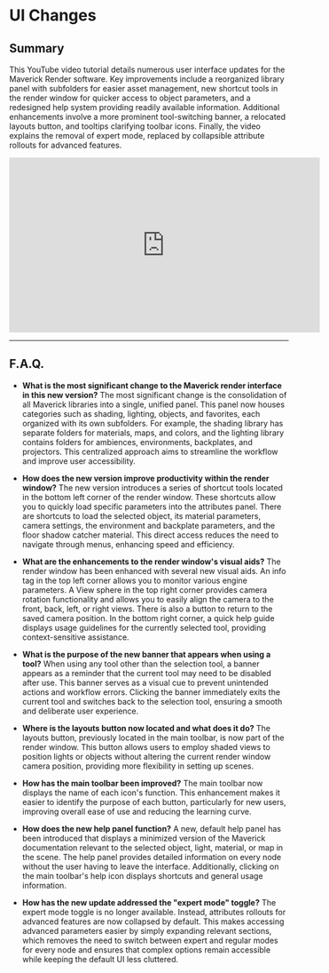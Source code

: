 # UI Changes

## Summary

This YouTube video tutorial details numerous user interface updates for the Maverick Render software. Key improvements include a reorganized library panel with subfolders for easier asset management, new shortcut tools in the render window for quicker access to object parameters, and a redesigned help system providing readily available information. Additional enhancements involve a more prominent tool-switching banner, a relocated layouts button, and tooltips clarifying toolbar icons. Finally, the video explains the removal of expert mode, replaced by collapsible attribute rollouts for advanced features.

<iframe width="560" height="315" src="https://www.youtube.com/embed/2ciyCcdPQb4?si=T1-9Z4LW0ZBqVucu" title="YouTube video player" frameborder="0" allow="accelerometer; autoplay; clipboard-write; encrypted-media; gyroscope; picture-in-picture; web-share" referrerpolicy="strict-origin-when-cross-origin" allowfullscreen></iframe>

---

## F.A.Q.

- **What is the most significant change to the Maverick render interface in this new version?**
The most significant change is the consolidation of all Maverick libraries into a single, unified panel. This panel now houses categories such as shading, lighting, objects, and favorites, each organized with its own subfolders. For example, the shading library has separate folders for materials, maps, and colors, and the lighting library contains folders for ambiences, environments, backplates, and projectors. This centralized approach aims to streamline the workflow and improve user accessibility.

- **How does the new version improve productivity within the render window?**
The new version introduces a series of shortcut tools located in the bottom left corner of the render window. These shortcuts allow you to quickly load specific parameters into the attributes panel. There are shortcuts to load the selected object, its material parameters, camera settings, the environment and backplate parameters, and the floor shadow catcher material. This direct access reduces the need to navigate through menus, enhancing speed and efficiency.

- **What are the enhancements to the render window's visual aids?**
The render window has been enhanced with several new visual aids. An info tag in the top left corner allows you to monitor various engine parameters. A View sphere in the top right corner provides camera rotation functionality and allows you to easily align the camera to the front, back, left, or right views. There is also a button to return to the saved camera position. In the bottom right corner, a quick help guide displays usage guidelines for the currently selected tool, providing context-sensitive assistance.

- **What is the purpose of the new banner that appears when using a tool?**
When using any tool other than the selection tool, a banner appears as a reminder that the current tool may need to be disabled after use. This banner serves as a visual cue to prevent unintended actions and workflow errors. Clicking the banner immediately exits the current tool and switches back to the selection tool, ensuring a smooth and deliberate user experience.

- **Where is the layouts button now located and what does it do?**
The layouts button, previously located in the main toolbar, is now part of the render window. This button allows users to employ shaded views to position lights or objects without altering the current render window camera position, providing more flexibility in setting up scenes.

- **How has the main toolbar been improved?**
The main toolbar now displays the name of each icon's function. This enhancement makes it easier to identify the purpose of each button, particularly for new users, improving overall ease of use and reducing the learning curve.

- **How does the new help panel function?**
A new, default help panel has been introduced that displays a minimized version of the Maverick documentation relevant to the selected object, light, material, or map in the scene. The help panel provides detailed information on every node without the user having to leave the interface. Additionally, clicking on the main toolbar's help icon displays shortcuts and general usage information.

- **How has the new update addressed the "expert mode" toggle?**
The expert mode toggle is no longer available. Instead, attributes rollouts for advanced features are now collapsed by default. This makes accessing advanced parameters easier by simply expanding relevant sections, which removes the need to switch between expert and regular modes for every node and ensures that complex options remain accessible while keeping the default UI less cluttered.